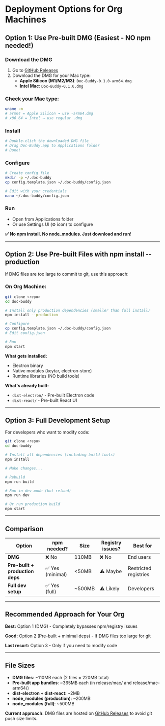 # Deployment Options for Org Machines

## Option 1: Use Pre-built DMG (Easiest - NO npm needed!)

### Download the DMG
1. Go to [GitHub Releases](https://github.com/debojyotig/doc-buddy/releases)
2. Download the DMG for your Mac type:
   - **Apple Silicon (M1/M2/M3)**: `Doc-Buddy-0.1.0-arm64.dmg`
   - **Intel Mac**: `Doc-Buddy-0.1.0.dmg`

### Check your Mac type:
```bash
uname -m
# arm64 = Apple Silicon → use -arm64.dmg
# x86_64 = Intel → use regular .dmg
```

### Install
```bash
# Double-click the downloaded DMG file
# Drag Doc-Buddy.app to Applications folder
# Done!
```

### Configure
```bash
# Create config file
mkdir -p ~/.doc-buddy
cp config.template.json ~/.doc-buddy/config.json

# Edit with your credentials
nano ~/.doc-buddy/config.json
```

### Run
- Open from Applications folder
- Or use Settings UI (⚙️ icon) to configure

**✅ No npm install. No node_modules. Just download and run!**

---

## Option 2: Use Pre-built Files with npm install --production

If DMG files are too large to commit to git, use this approach:

### On Org Machine:
```bash
git clone <repo>
cd doc-buddy

# Install only production dependencies (smaller than full install)
npm install --production

# Configure
cp config.template.json ~/.doc-buddy/config.json
# Edit config.json

# Run
npm start
```

**What gets installed:**
- Electron binary
- Native modules (keytar, electron-store)
- Runtime libraries (NO build tools)

**What's already built:**
- `dist-electron/` - Pre-built Electron code
- `dist-react/` - Pre-built React UI

---

## Option 3: Full Development Setup

For developers who want to modify code:

```bash
git clone <repo>
cd doc-buddy

# Install all dependencies (including build tools)
npm install

# Make changes...

# Rebuild
npm run build

# Run in dev mode (hot reload)
npm run dev

# Or run production build
npm start
```

---

## Comparison

| Option | npm needed? | Size | Registry issues? | Best for |
|--------|-------------|------|------------------|----------|
| **DMG** | ❌ No | 110MB | ❌ No | End users |
| **Pre-built + production deps** | ✅ Yes (minimal) | <50MB | ⚠️ Maybe | Restricted registries |
| **Full dev setup** | ✅ Yes (full) | ~500MB | ⚠️ Likely | Developers |

---

## Recommended Approach for Your Org

**Best:** Option 1 (DMG) - Completely bypasses npm/registry issues

**Good:** Option 2 (Pre-built + minimal deps) - If DMG files too large for git

**Last resort:** Option 3 - Only if you need to modify code

---

## File Sizes

- **DMG files**: ~110MB each (2 files = 220MB total)
- **Pre-built app bundles**: ~365MB each (in release/mac/ and release/mac-arm64/)
- **dist-electron + dist-react**: ~2MB
- **node_modules (production)**: ~200MB
- **node_modules (full)**: ~500MB

**Current approach:** DMG files are hosted on [GitHub Releases](https://github.com/debojyotig/doc-buddy/releases) to avoid git push size limits.
